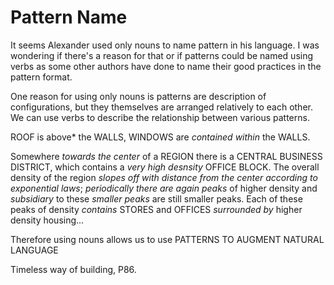 # Pattern Name

It seems Alexander used only nouns to name pattern in his language. I was wondering if there's a reason for that or if patterns could be named using verbs as some other authors have done to name their good practices in the pattern format.

One reason for using only nouns is patterns are description of configurations, but they themselves are arranged relatively to each other. We can use verbs to describe the relationship between various patterns.

ROOF is above* the WALLS, WINDOWS are *contained within* the WALLS.



Somewhere *towards the center* of a REGION there is a CENTRAL BUSINESS DISTRICT, which contains a *very high desnsity* OFFICE BLOCK. The overall density of the region *slopes off with distance from the center according to exponential laws*; *periodically there are again peaks* of higher density and *subsidiary* to these *smaller peaks* are still smaller peaks. Each of these peaks of density *contains* STORES and OFFICES *surrounded by* higher density housing...

Therefore using nouns allows us to use PATTERNS TO AUGMENT NATURAL LANGUAGE

Timeless way of building, P86.
